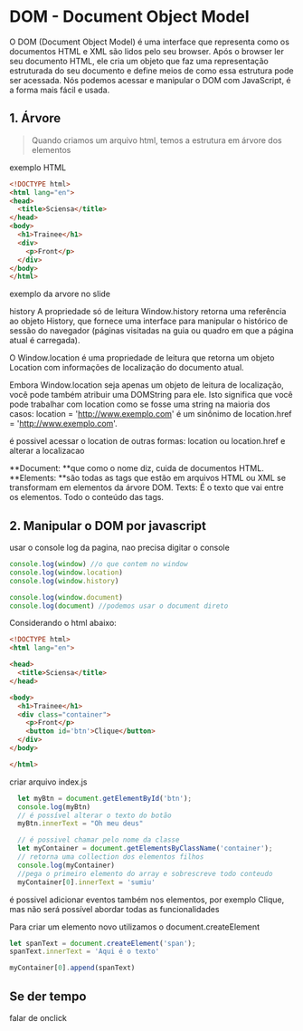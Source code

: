 # DOM - Document Object Model

O DOM (Document Object Model) é uma interface que representa como os documentos HTML e XML são lidos pelo seu browser. Após o browser ler seu documento HTML, ele cria um objeto que faz uma representação estruturada do seu documento e define meios de como essa estrutura pode ser acessada. Nós podemos acessar e manipular o DOM com JavaScript, é a forma mais fácil e usada.

## 1. Árvore

> Quando criamos um arquivo html, temos a estrutura em árvore dos elementos

exemplo HTML

```html
<!DOCTYPE html>
<html lang="en">
<head>
  <title>Sciensa</title>
</head>
<body>
  <h1>Trainee</h1>
  <div>
    <p>Front</p>
  </div>
</body>
</html>
```
exemplo da arvore no slide


history
A propriedade só de leitura Window.history retorna uma referência ao objeto History, que fornece uma interface para manipular o histórico de sessão do navegador (páginas visitadas na guia ou quadro em que a página atual é carregada).

O Window.location é uma propriedade de leitura que retorna um objeto Location com informações de localização do documento atual.

Embora Window.location seja apenas um objeto de leitura de localização, você pode também atribuir uma DOMString para ele. Isto significa que você pode trabalhar com location como se fosse uma string na maioria dos casos: location = 'http://www.exemplo.com' é um sinônimo de location.href = 'http://www.exemplo.com'.

é possivel acessar o location de outras formas: 
location ou location.href e alterar a localizacao
 
**Document: **que como o nome diz, cuida de documentos HTML.
**Elements: **são todas as tags que estão em arquivos HTML ou XML se transformam em elementos da árvore DOM.
Texts: É o texto que vai entre os elementos. Todo o conteúdo das tags.

## 2. Manipular o DOM por javascript

usar o console log da pagina, nao precisa digitar o console

```js
console.log(window) //o que contem no window
console.log(window.location)
console.log(window.history)

console.log(window.document)
console.log(document) //podemos usar o document direto
```

Considerando o html abaixo:

```html
<!DOCTYPE html>
<html lang="en">

<head>
  <title>Sciensa</title>
</head>

<body>
  <h1>Trainee</h1>
  <div class="container">
    <p>Front</p>
    <button id='btn'>Clique</button>
  </div>
</body>

</html>
```

criar arquivo index.js
```js
  let myBtn = document.getElementById('btn');
  console.log(myBtn)
  // é possível alterar o texto do botão
  myBtn.innerText = "Oh meu deus"

  // é possivel chamar pelo nome da classe
  let myContainer = document.getElementsByClassName('container');
  // retorna uma collection dos elementos filhos
  console.log(myContainer)
  //pega o primeiro elemento do array e sobrescreve todo conteudo
  myContainer[0].innerText = 'sumiu'
```

é possivel adicionar eventos também nos elementos, por exemplo Clique, mas não será possível abordar todas as funcionalidades

Para criar um elemento novo utilizamos o document.createElement

```js
let spanText = document.createElement('span');
spanText.innerText = 'Aqui é o texto'

myContainer[0].append(spanText)

```
## Se der tempo

falar de onclick